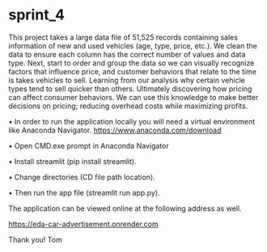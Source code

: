 # sprint_4 
This project takes a large data file of 51,525 records containing sales information of new and used vehicles (age, type, price, etc.).  We clean the data to ensure each column has the correct number of values and data type.   Next, start to order and group the data so we can visually recognize factors that influence price, and customer behaviors that relate to the time is takes vehicles to sell.  Learning from our analysis why certain vehicle types tend to sell quicker than others.  Ultimately discovering how pricing can affect consumer behaviors.  We can use this knowledge to make better decisions on pricing; reducing overhead costs while maximizing profits. 
 
•	In order to run the application locally you will need a virtual environment like Anaconda Navigator. https://www.anaconda.com/download

•	Open CMD.exe prompt in Anaconda Navigator 

•	Install streamlit (pip install streamlit). 

•	Change directories (CD file path location).  

•	Then run the app file  (streamlit run app.py).

The application can be viewed online at the following address as well. 

https://eda-car-advertisement.onrender.com 

Thank you!  Tom 
